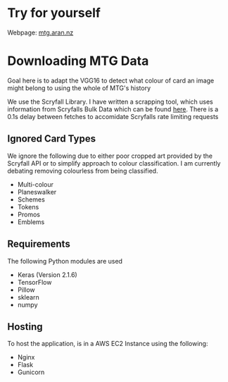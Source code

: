 # Try for yourself
Webpage: [mtg.aran.nz](https://mtg.aran.nz)
# Downloading MTG Data

Goal here is to adapt the VGG16 to detect what colour of card an image might belong to using the whole of MTG's history

We use the Scryfall Library. I have written a scrapping tool, which uses information from Scryfalls Bulk Data which can be found [here](https://scryfall.com/docs/api/bulk-data). There is a 0.1s delay between fetches to accomidate Scryfalls rate limiting requests

## Ignored Card Types
We ignore the following due to either poor cropped art provided by the Scryfall API or to simplify approach to colour classification. I am currently debating removing colourless from being classified.
- Multi-colour
- Planeswalker
- Schemes
- Tokens
- Promos
- Emblems


## Requirements

The following Python modules are used

- Keras (Version 2.1.6)
- TensorFlow
- Pillow
- sklearn
- numpy

## Hosting

To host the application, is in a AWS EC2 Instance using the following:
- Nginx
- Flask
- Gunicorn
